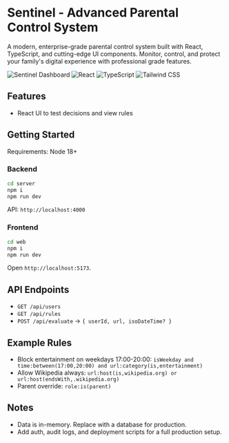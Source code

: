 # Sentinel - Advanced Parental Control System

A modern, enterprise-grade parental control system built with React, TypeScript, and cutting-edge UI components. Monitor, control, and protect your family's digital experience with professional grade features.

![Sentinel Dashboard](https://img.shields.io/badge/Status-Production%20Ready-brightgreen)
![React](https://img.shields.io/badge/React-18.x-blue)
![TypeScript](https://img.shields.io/badge/TypeScript-5.x-blue)
![Tailwind CSS](https://img.shields.io/badge/Tailwind%20CSS-3.x-blue)

## Features
- React UI to test decisions and view rules

## Getting Started

Requirements: Node 18+

### Backend

```bash
cd server
npm i
npm run dev
```

API: `http://localhost:4000`

### Frontend

```bash
cd web
npm i
npm run dev
```

Open `http://localhost:5173`.

## API Endpoints

- `GET /api/users`
- `GET /api/rules`
- `POST /api/evaluate` → `{ userId, url, isoDateTime? }`

## Example Rules

- Block entertainment on weekdays 17:00-20:00: `isWeekday and time:between(17:00,20:00) and url:category(is,entertainment)`
- Allow Wikipedia always: `url:host(is,wikipedia.org) or url:host(endsWith,.wikipedia.org)`
- Parent override: `role:is(parent)`

## Notes

- Data is in-memory. Replace with a database for production.
- Add auth, audit logs, and deployment scripts for a full production setup.


